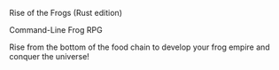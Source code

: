 Rise of the Frogs (Rust edition)

Command-Line Frog RPG

Rise from the bottom of the food chain to develop your frog empire and conquer the universe!